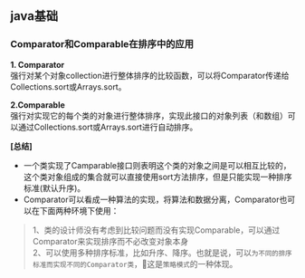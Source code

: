 ## java基础
### Comparator和Comparable在排序中的应用
**1. Comparator**  
强行对某个对象collection进行整体排序的比较函数，可以将Comparator传递给Collections.sort或Arrays.sort。

**2.Comparable**  
强行对实现它的每个类的对象进行整体排序，实现此接口的对象列表（和数组）可以通过Collections.sort或Arrays.sort进行自动排序。

**[总结]**
* 一个类实现了Camparable接口则表明这个类的对象之间是可以相互比较的，这个类对象组成的集合就可以直接使用sort方法排序，但是只能实现一种排序标准(默认升序)。
* Comparator可以看成一种算法的实现，将算法和数据分离，Comparator也可以在下面两种环境下使用：
>1、类的设计师没有考虑到比较问题而没有实现Comparable，可以通过Comparator来实现排序而不必改变对象本身  
>2、可以使用多种排序标准，比如升序、降序。也就是说，可以`为不同的排序标准而实现不同的Comparator类`，这是`策略模式`的一种体现。
